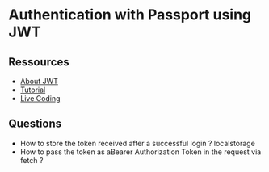 # Authentication with Passport using JWT

## Ressources
- [About JWT](https://medium.com/vandium-software/5-easy-steps-to-understanding-json-web-tokens-jwt-1164c0adfcec)
- [Tutorial](https://medium.com/front-end-hacking/learn-using-jwt-with-passport-authentication-9761539c4314)
- [Live Coding](https://youtu.be/wCBSfZ38z8o)

## Questions
- How to store the token received after a successful login ? localstorage
- How to pass the token as aBearer Authorization Token in the request via fetch ?
